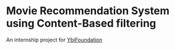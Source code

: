 # Movie Recommendation System using Content-Based filtering
An internship project for [YbiFoundation](https://www.ybifoundation.org/)

